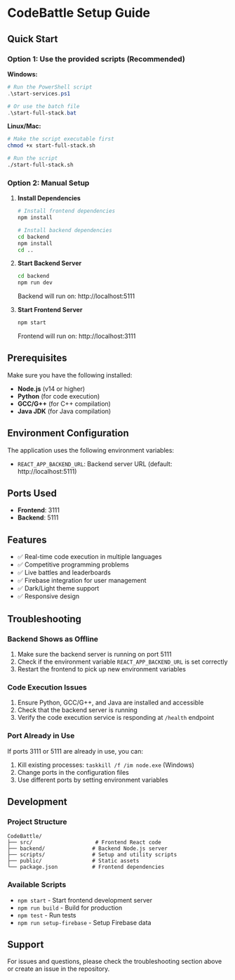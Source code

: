 # CodeBattle Setup Guide

## Quick Start

### Option 1: Use the provided scripts (Recommended)

**Windows:**
```powershell
# Run the PowerShell script
.\start-services.ps1

# Or use the batch file
.\start-full-stack.bat
```

**Linux/Mac:**
```bash
# Make the script executable first
chmod +x start-full-stack.sh

# Run the script
./start-full-stack.sh
```

### Option 2: Manual Setup

1. **Install Dependencies**
   ```bash
   # Install frontend dependencies
   npm install
   
   # Install backend dependencies
   cd backend
   npm install
   cd ..
   ```

2. **Start Backend Server**
   ```bash
   cd backend
   npm run dev
   ```
   Backend will run on: http://localhost:5111

3. **Start Frontend Server**
   ```bash
   npm start
   ```
   Frontend will run on: http://localhost:3111

## Prerequisites

Make sure you have the following installed:
- **Node.js** (v14 or higher)
- **Python** (for code execution)
- **GCC/G++** (for C++ compilation)
- **Java JDK** (for Java compilation)

## Environment Configuration

The application uses the following environment variables:
- `REACT_APP_BACKEND_URL`: Backend server URL (default: http://localhost:5111)

## Ports Used

- **Frontend**: 3111
- **Backend**: 5111

## Features

- ✅ Real-time code execution in multiple languages
- ✅ Competitive programming problems
- ✅ Live battles and leaderboards
- ✅ Firebase integration for user management
- ✅ Dark/Light theme support
- ✅ Responsive design

## Troubleshooting

### Backend Shows as Offline
1. Make sure the backend server is running on port 5111
2. Check if the environment variable `REACT_APP_BACKEND_URL` is set correctly
3. Restart the frontend to pick up new environment variables

### Code Execution Issues
1. Ensure Python, GCC/G++, and Java are installed and accessible
2. Check that the backend server is running
3. Verify the code execution service is responding at `/health` endpoint

### Port Already in Use
If ports 3111 or 5111 are already in use, you can:
1. Kill existing processes: `taskkill /f /im node.exe` (Windows)
2. Change ports in the configuration files
3. Use different ports by setting environment variables

## Development

### Project Structure
```
CodeBattle/
├── src/                    # Frontend React code
├── backend/               # Backend Node.js server
├── scripts/               # Setup and utility scripts
├── public/                # Static assets
└── package.json           # Frontend dependencies
```

### Available Scripts
- `npm start` - Start frontend development server
- `npm run build` - Build for production
- `npm test` - Run tests
- `npm run setup-firebase` - Setup Firebase data

## Support

For issues and questions, please check the troubleshooting section above or create an issue in the repository.
